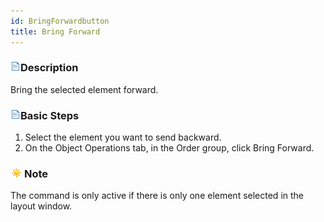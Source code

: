 ```yaml
---
id: BringForwardbutton
title: Bring Forward
---
```

### ![](../../img/read.gif)Description

Bring the selected element forward.

### ![](../../img/read.gif)Basic Steps

  1. Select the element you want to send backward.
  2. On the Object Operations tab, in the Order group, click Bring Forward.

### ![](../../img/note.png)Note

The command is only active if there is only one element selected in the layout window.